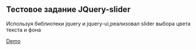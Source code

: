 ## Тестовое задание JQuery-slider
<p>Используя библиотеки jquery и jquery-ui,реализовал slider выбора цвета текста и фона </p>
<p><a href="https://new-slider.herokuapp.com/index.html" target="_blank">Demo</a></p>
